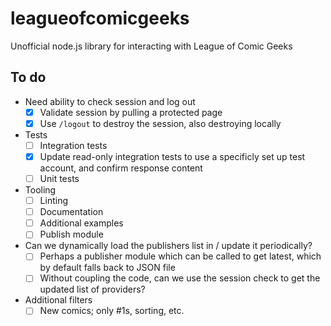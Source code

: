 # leagueofcomicgeeks
Unofficial node.js library for interacting with League of Comic Geeks

## To do

 - Need ability to check session and log out
   - [X] Validate session by pulling a protected page
   - [X] Use `/logout` to destroy the session, also destroying locally

 - Tests
   - [ ] Integration tests
   - [X] Update read-only integration tests to use a specificly set up test account, and confirm response content
   - [ ] Unit tests

 - Tooling
   - [ ] Linting
   - [ ] Documentation
   - [ ] Additional examples
   - [ ] Publish module

 - Can we dynamically load the publishers list in / update it periodically?
   - [ ] Perhaps a publisher module which can be called to get latest, which by default falls back to JSON file
   - [ ] Without coupling the code, can we use the session check to get the updated list of providers?

 - Additional filters
   - [ ] New comics; only #1s, sorting, etc.
